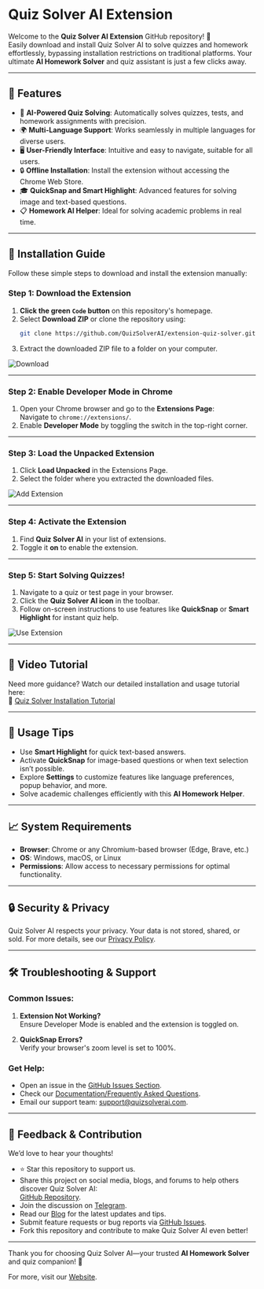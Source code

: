 # Quiz Solver AI Extension

Welcome to the **Quiz Solver AI Extension** GitHub repository! 🚀  
Easily download and install Quiz Solver AI to solve quizzes and homework effortlessly, bypassing installation restrictions on traditional platforms. Your ultimate **AI Homework Solver** and quiz assistant is just a few clicks away.

---

## 🎯 Features

- 🧬 **AI-Powered Quiz Solving**: Automatically solves quizzes, tests, and homework assignments with precision.  
- 🌍 **Multi-Language Support**: Works seamlessly in multiple languages for diverse users.  
- 🖥️ **User-Friendly Interface**: Intuitive and easy to navigate, suitable for all users.  
- 🔒 **Offline Installation**: Install the extension without accessing the Chrome Web Store.  
- 🎓 **QuickSnap and Smart Highlight**: Advanced features for solving image and text-based questions.  
- 📋 **Homework AI Helper**: Ideal for solving academic problems in real time.  

---

## 🔧 Installation Guide

Follow these simple steps to download and install the extension manually:

### Step 1: Download the Extension
1. **Click the green `Code` button** on this repository's homepage.
2. Select **Download ZIP** or clone the repository using:
   ```bash
   git clone https://github.com/QuizSolverAI/extension-quiz-solver.git
   ```
3. Extract the downloaded ZIP file to a folder on your computer.

![Download](assets/img/download.png)

---

### Step 2: Enable Developer Mode in Chrome
1. Open your Chrome browser and go to the **Extensions Page**:  
   Navigate to `chrome://extensions/`.
2. Enable **Developer Mode** by toggling the switch in the top-right corner.

---

### Step 3: Load the Unpacked Extension
1. Click **Load Unpacked** in the Extensions Page.
2. Select the folder where you extracted the downloaded files.

![Add Extension](https://github.com/QuizSolverAI/extension-quiz-solver/tree/main/assets/imgassets/img/add_extension.png)

---

### Step 4: Activate the Extension
1. Find **Quiz Solver AI** in your list of extensions.
2. Toggle it **on** to enable the extension.

---

### Step 5: Start Solving Quizzes!
1. Navigate to a quiz or test page in your browser.
2. Click the **Quiz Solver AI icon** in the toolbar.
3. Follow on-screen instructions to use features like **QuickSnap** or **Smart Highlight** for instant quiz help.

![Use Extension](https://quizsolverai.com/images/headanimation.gif)

---

## 📼 Video Tutorial

Need more guidance? Watch our detailed installation and usage tutorial here:  
🎥 [Quiz Solver Installation Tutorial](https://www.youtube.com/watch?v=qclZj925T2E)

---

## 🧪 Usage Tips

- Use **Smart Highlight** for quick text-based answers.
- Activate **QuickSnap** for image-based questions or when text selection isn’t possible.
- Explore **Settings** to customize features like language preferences, popup behavior, and more.
- Solve academic challenges efficiently with this **AI Homework Helper**.

---

## 📈 System Requirements

- **Browser**: Chrome or any Chromium-based browser (Edge, Brave, etc.)
- **OS**: Windows, macOS, or Linux
- **Permissions**: Allow access to necessary permissions for optimal functionality.

---

## 🔒 Security & Privacy

Quiz Solver AI respects your privacy. Your data is not stored, shared, or sold. For more details, see our [Privacy Policy](https://quizsolverai.com/privacy-policy).

---

## 🛠️ Troubleshooting & Support

### Common Issues:
1. **Extension Not Working?**  
   Ensure Developer Mode is enabled and the extension is toggled on.

2. **QuickSnap Errors?**  
   Verify your browser's zoom level is set to 100%.

### Get Help:
- Open an issue in the [GitHub Issues Section](https://github.com/QuizSolverAI/extension-quiz-solver/issues).
- Check our [Documentation/Frequently Asked Questions](https://docs.quizsolverai.com/doc).
- Email our support team: [support@quizsolverai.com](mailto:support@quizsolverai.com).

---

## 🌟 Feedback & Contribution

We’d love to hear your thoughts!  
- ⭐ Star this repository to support us.  
- Share this project on social media, blogs, and forums to help others discover Quiz Solver AI:  
  [GitHub Repository](https://github.com/QuizSolverAI/extension-quiz-solver).  
- Join the discussion on [Telegram](https://t.me/quizsolverai).  
- Read our [Blog](https://quizsolverai.com/blog/) for the latest updates and tips.  
- Submit feature requests or bug reports via [GitHub Issues](https://github.com/QuizSolverAI/extension-quiz-solver/issues).  
- Fork this repository and contribute to make Quiz Solver AI even better!  

---

Thank you for choosing Quiz Solver AI—your trusted **AI Homework Solver** and quiz companion! 🎉  

For more, visit our [Website](https://quizsolverai.com/).
